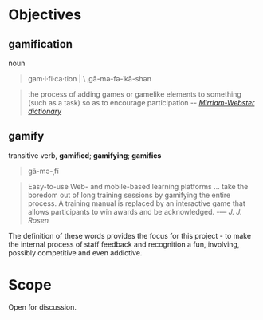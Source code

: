# Objectives #


## gamification ##
noun
> gam·​i·​fi·​ca·​tion | \ ˌgā-mə-fə-ˈkā-shən

> the process of adding games or gamelike elements to something (such as a task) so as to encourage participation
> -- <cite>[Mirriam-Webster dictionary](https://www.merriam-webster.com/dictionary/gamification)</cite>


## gamify ##
transitive verb, **gamified**; **gamifying**; **gamifies**
> gā-​mə-​ˌfī

> Easy-to-use Web- and mobile-based learning platforms … take the boredom out of long training sessions by gamifying the entire process. A training manual is replaced by an interactive game that allows participants to win awards and be acknowledged.
> -— <cite>J. J. Rosen</cite>



The definition of these words provides the focus for this project - to make the internal process of staff feedback and recognition a fun, involving, possibly competitive and even addictive.

# Scope #

Open for discussion.
